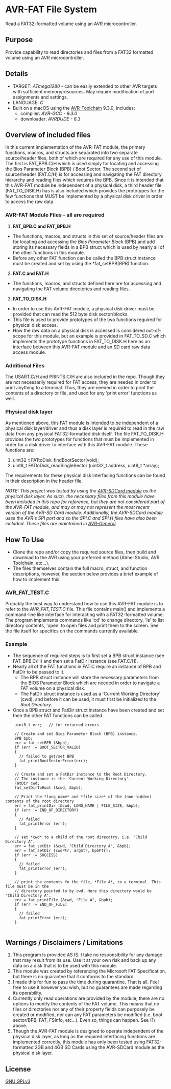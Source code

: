 # AVR-FAT File System
Read a FAT32-formatted volume using an AVR microcontroller.

## Purpose
Provide capability to read directories and files from a FAT32 formatted volume using an AVR microcontroller.


## Details
* TARGET: *ATmega1280* - can be easily extended to other AVR targets with sufficient memory/resources. May require modification of port assignments and settings.
* LANGUAGE: *C*
* Built on a macOS using the [AVR-Toolchain](https://github.com/osx-cross/homebrew-avr) 9.3.0, includes: 
  * compiler: *AVR-GCC - 9.3.0*
  * downloader: *AVRDUDE - 6.3*


## Overview of included files
In this current implementation of the AVR-FAT module, the primary functions, macros, and structs are separated into two separate source/header files, both of which are required for any use of this module.  The first is FAT_BPB.C/H which is used simply for locating and accessing the Bios Parameter Block (BPB) / Boot Sector.  The second set of source/header (FAT.C/H) is for accessing and navigating the FAT directory hierarchy and reading files which requires the BPB. Since it is intended that this AVR-FAT module be independent of a physical disk, a third header file (FAT_TO_DISK.H) has is also included which provides the prototypes for the few functions that MUST be implemented by a physical disk driver in order to access the raw data.

### AVR-FAT Module Files - all are required
1. **FAT_BPB.C and FAT_BPB.H**
  * The functions, macros, and structs in this set of source/header files are for locating and accessing the *Bios Parameter Block* (BPB) and add storing its necessary fields in a BPB struct which is used by nearly all of the other functions in this module.
  * Before any other FAT function can be called the BPB struct instance must be created and set by using the *fat_setBPB(*BPB)* function.

2. **FAT.C and FAT.H**
  * The functions, macros, and structs defined here are for accessing and navigating the FAT volume directories and reading files.

3. **FAT_TO_DISK.H**
  * In order to use this AVR-FAT module, a physical disk driver must be provided that can read the 512 byte disk sector/blocks. 
  * This file is used to provide prototypes of the two functions required for physical disk access.
  * How the raw data on a physical disk is accessed is considered out-of-scope for this module, but an example is provided in FAT_TO_SD.C which implements the prototype functions in FAT_TO_DISK.H here as an interface between this AVR-FAT module and an SD card raw data access module.


### Additional Files
The USART.C/H and PRINTS.C/H are also included in the repo. Though they are not necessarily required for FAT access, they are needed in order to print anything to a terminal. Thus, they are needed in order to print the contents of a directory or file, and used for any 'print error' functions as well. 


### Physical disk layer
As mentioned above, this FAT module is intended to be independent of a physical disk layer/driver and thus a disk layer is required to read in the raw data from any physical FAT32-formatted disk itself. The file FAT_TO_DISK.H provides the two prototypes for functions that must be implemented in order for a disk driver to interface with this AVR-FAT module. These functions are:

1) uint32_t FATtoDisk_findBootSector(void);
2) uint8_t FATtoDisk_readSingleSector (uint32_t address, uint8_t *array); 

The requirements for these physical disk interfacing functions can be found in their description in the header file.

*NOTE: This project was tested by using the [AVR-SDCard module](https://github.com/Jsfain/AVR-SDCard) as the physical disk layer. As such, the necessary files from this module have been included in this repo for reference, but they are not considered part of the AVR-FAT module, and may or may not represent the most recent version of the AVR-SD Card module. Additionally, the AVR-SDCard module uses the AVR's SPI port and so the SPI.C and SPI.H files have also been included. These files are maintained in [AVR-General](https://github.com/Jsfain/AVR-General)*


## How To Use
 * Clone the repo and/or copy the required source files, then build and download to the AVR using your preferred method (Atmel Studio, AVR Toolchain, etc...). 
 * The files themselves contain the full macro, struct, and function descriptions, however, the section below provides a brief example of how to implement this. 
  
### AVR_FAT_TEST.C 
Probably the best way to understand how to use this AVR-FAT module is to refer to the *AVR_FAT_TEST.C* file. This file contains main() and implements a command-line like interface for interacting with a FAT32-formatted volume. The program implements commands like 'cd' to change directory, 'ls' to list directory contents, 'open' to open files and print them to the screen. See the file itself for specifics on the commands currently available. 

### Example
 * The sequence of required steps is to first set a BPB struct instance (see FAT_BPB.C/H) and then set a FatDir instance (see FAT.C/H).
 * Nearly all of the FAT functions in FAT.C require an instance of BPB and FatDir to be passed to it.
      * The BPB struct instance will store the necessary parameters from the BIOS Parameter Block which are needed in order to navigate a FAT volume on a physical disk.
      * The FatDir struct instance is used as a 'Current Working Directory' (cwd), and before it can be used, it must first be initialized to the *Root Directory*.
 * Once a BPB struct and FatDir struct instance have been created and set then the other FAT functions can be called. 

```
    uint8_t err;   // for returned errors
    
    // Create and set Bios Parameter Block (BPB) instance. 
    BPB bpb; 
    err = fat_setBPB (&bpb);
    if (err != BOOT_SECTOR_VALID)
    {
      // failed to get/set BPB
      fat_printBootSectorError(err);
    }
   
    // Create and set a FatDir instance to the Root Directory.
    // The instance is the 'Current Working Directory'.
    FatDir cwd;
    fat_setDirToRoot (&cwd, &bpb);

    // Print the *long name* and *file size* of the (non-hidden) contents of the root directory
    err = fat_printDir (&cwd, LONG_NAME | FILE_SIZE, &bpb);
    if (err != END_OF_DIRECTORY) 
    {
      // failed
      fat_printError (err);
    }

    // set *cwd* to a child of the root direcotry, i.e. "Child Directory A".
    err = fat_setDir (&cwd, "Child Directory A", &bpb);
    err = fat_setDir (cwdPtr, argStr, bpbPtr);
    if (err != SUCCESS) 
    {
      // failed
      fat_printError (err);
    }

    // print the contents fo the file, *File A*, to a terminal. This file must be in the
    // directory pointed to by cwd. Here this directory would be "Child Directory A".
    err = fat_printFile (&cwd, "File A", &bpb);
    if (err != END_OF_FILE) 
    {
      // failed
      fat_printError (err);
    }


```


## Warnings / Disclaimers / Limitations 
1. This program is provided AS IS. I take no responsibility for any damage that may result from its use. Use it at your own risk and back up any data on a disk that is to be used with this module.
2. This module was created by referencing the Microsoft FAT Specification, but there is no guarantee that it conforms to the standard.
3. I made this for fun to pass the time during quarantine. That is all. Feel free to use it however you wish, but no guarantees are made regarding its operability.
4. Currently only read operations are provided by the module; there are no options to modify the contents of the FAT volume. This means that no files or directories nor any of their property fields can purposely be created or modified, nor can any FAT parameters be modified (i.e. boot sector/BPB, FAT, FSInfo, etc...). Even so, things can happen. See (1) above.
5. Though the AVR-FAT module is designed to operate independent of the physical disk layer, as long as the required interfacing functions are implemented correctly, this module has only been tested using FAT32-formatted 2GB and 4GB SD Cards using the AVR-SDCard module as the physical disk layer.



## License
[GNU GPLv3](https://github.com/Jsfain/AVR-FAT/blob/master/LICENSE)